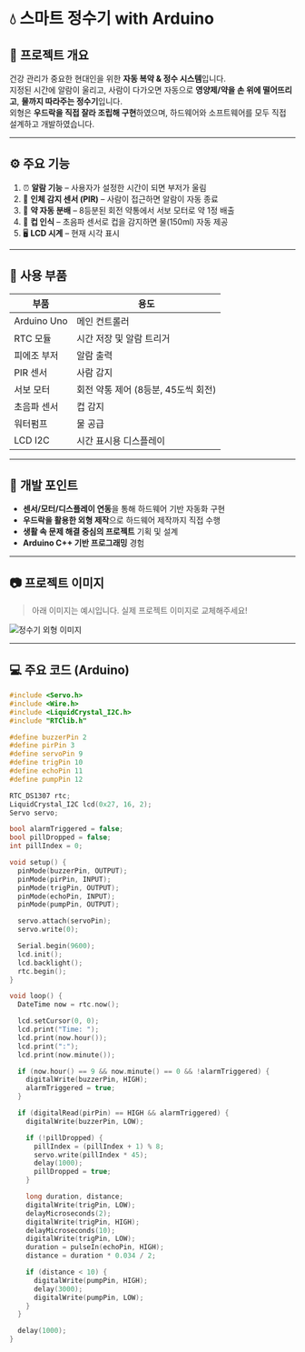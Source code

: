 # 💧 스마트 정수기 with Arduino

## 📌 프로젝트 개요  
건강 관리가 중요한 현대인을 위한 **자동 복약 & 정수 시스템**입니다.  
지정된 시간에 알람이 울리고, 사람이 다가오면 자동으로 **영양제/약을 손 위에 떨어뜨리고**, **물까지 따라주는 정수기**입니다.  
외형은 **우드락을 직접 잘라 조립해 구현**하였으며, 하드웨어와 소프트웨어를 모두 직접 설계하고 개발하였습니다.

---

## ⚙️ 주요 기능

1. ⏰ **알람 기능** – 사용자가 설정한 시간이 되면 부저가 울림  
2. 🧍 **인체 감지 센서 (PIR)** – 사람이 접근하면 알람이 자동 종료  
3. 💊 **약 자동 분배** – 8등분된 회전 약통에서 서보 모터로 약 1정 배출  
4. 🥤 **컵 인식** – 초음파 센서로 컵을 감지하면 물(150ml) 자동 제공  
5. 🖥️ **LCD 시계** – 현재 시각 표시

---

## 🔧 사용 부품

| 부품 | 용도 |
|------|------|
| Arduino Uno | 메인 컨트롤러 |
| RTC 모듈 | 시간 저장 및 알람 트리거 |
| 피에조 부저 | 알람 출력 |
| PIR 센서 | 사람 감지 |
| 서보 모터 | 회전 약통 제어 (8등분, 45도씩 회전) |
| 초음파 센서 | 컵 감지 |
| 워터펌프 | 물 공급 |
| LCD I2C | 시간 표시용 디스플레이 |

---

## 🧠 개발 포인트

- **센서/모터/디스플레이 연동**을 통해 하드웨어 기반 자동화 구현  
- **우드락을 활용한 외형 제작**으로 하드웨어 제작까지 직접 수행  
- **생활 속 문제 해결 중심의 프로젝트** 기획 및 설계  
- **Arduino C++ 기반 프로그래밍** 경험

---

## 📷 프로젝트 이미지

> 아래 이미지는 예시입니다. 실제 프로젝트 이미지로 교체해주세요!

![정수기 외형 이미지](./img/smart_dispenser.jpg)

---

## 💻 주요 코드 (Arduino)

```cpp
#include <Servo.h>
#include <Wire.h>
#include <LiquidCrystal_I2C.h>
#include "RTClib.h"

#define buzzerPin 2
#define pirPin 3
#define servoPin 9
#define trigPin 10
#define echoPin 11
#define pumpPin 12

RTC_DS1307 rtc;
LiquidCrystal_I2C lcd(0x27, 16, 2);
Servo servo;

bool alarmTriggered = false;
bool pillDropped = false;
int pillIndex = 0;

void setup() {
  pinMode(buzzerPin, OUTPUT);
  pinMode(pirPin, INPUT);
  pinMode(trigPin, OUTPUT);
  pinMode(echoPin, INPUT);
  pinMode(pumpPin, OUTPUT);

  servo.attach(servoPin);
  servo.write(0);

  Serial.begin(9600);
  lcd.init();
  lcd.backlight();
  rtc.begin();
}

void loop() {
  DateTime now = rtc.now();

  lcd.setCursor(0, 0);
  lcd.print("Time: ");
  lcd.print(now.hour());
  lcd.print(":");
  lcd.print(now.minute());

  if (now.hour() == 9 && now.minute() == 0 && !alarmTriggered) {
    digitalWrite(buzzerPin, HIGH);
    alarmTriggered = true;
  }

  if (digitalRead(pirPin) == HIGH && alarmTriggered) {
    digitalWrite(buzzerPin, LOW);

    if (!pillDropped) {
      pillIndex = (pillIndex + 1) % 8;
      servo.write(pillIndex * 45);
      delay(1000);
      pillDropped = true;
    }

    long duration, distance;
    digitalWrite(trigPin, LOW);
    delayMicroseconds(2);
    digitalWrite(trigPin, HIGH);
    delayMicroseconds(10);
    digitalWrite(trigPin, LOW);
    duration = pulseIn(echoPin, HIGH);
    distance = duration * 0.034 / 2;

    if (distance < 10) {
      digitalWrite(pumpPin, HIGH);
      delay(3000);
      digitalWrite(pumpPin, LOW);
    }
  }

  delay(1000);
}
